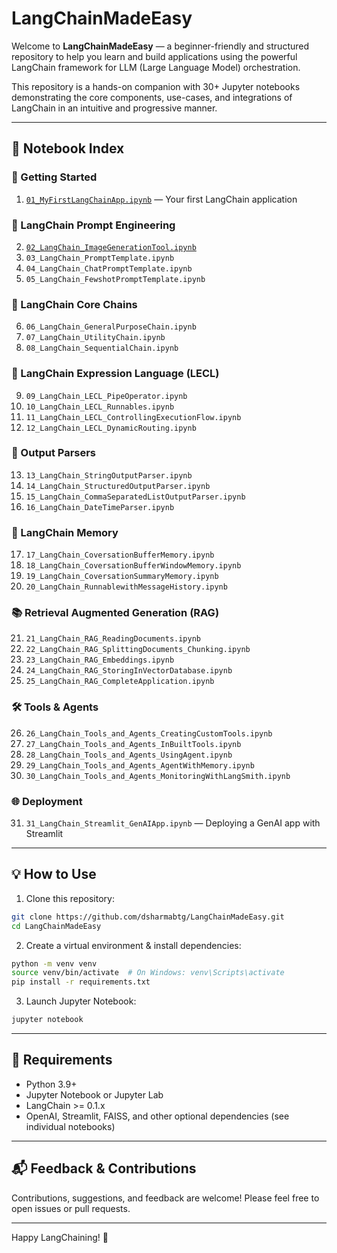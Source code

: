 
# LangChainMadeEasy

Welcome to **LangChainMadeEasy** — a beginner-friendly and structured repository to help you learn and build applications using the powerful LangChain framework for LLM (Large Language Model) orchestration.

This repository is a hands-on companion with 30+ Jupyter notebooks demonstrating the core components, use-cases, and integrations of LangChain in an intuitive and progressive manner.

---

## 📘 Notebook Index

### 🌱 Getting Started
1. <a href="https://github.com/dsharmabtg/LangChainMadeEasy/blob/master/01_MyFirstLangChainApp.ipynb">`01_MyFirstLangChainApp.ipynb`</a> — Your first LangChain application

### 🎨 LangChain Prompt Engineering
2. <a href="https://github.com/dsharmabtg/LangChainMadeEasy/blob/master/02_LangChain_ImageGenerationTool.ipynb">`02_LangChain_ImageGenerationTool.ipynb`</a>
3. `03_LangChain_PromptTemplate.ipynb`
4. `04_LangChain_ChatPromptTemplate.ipynb`
5. `05_LangChain_FewshotPromptTemplate.ipynb`

### 🔗 LangChain Core Chains
6. `06_LangChain_GeneralPurposeChain.ipynb`
7. `07_LangChain_UtilityChain.ipynb`
8. `08_LangChain_SequentialChain.ipynb`

### 🧩 LangChain Expression Language (LECL)
9. `09_LangChain_LECL_PipeOperator.ipynb`
10. `10_LangChain_LECL_Runnables.ipynb`
11. `11_LangChain_LECL_ControllingExecutionFlow.ipynb`
12. `12_LangChain_LECL_DynamicRouting.ipynb`

### 🧾 Output Parsers
13. `13_LangChain_StringOutputParser.ipynb`
14. `14_LangChain_StructuredOutputParser.ipynb`
15. `15_LangChain_CommaSeparatedListOutputParser.ipynb`
16. `16_LangChain_DateTimeParser.ipynb`

### 🧠 LangChain Memory
17. `17_LangChain_CoversationBufferMemory.ipynb`
18. `18_LangChain_CoversationBufferWindowMemory.ipynb`
19. `19_LangChain_CoversationSummaryMemory.ipynb`
20. `20_LangChain_RunnablewithMessageHistory.ipynb`

### 📚 Retrieval Augmented Generation (RAG)
21. `21_LangChain_RAG_ReadingDocuments.ipynb`
22. `22_LangChain_RAG_SplittingDocuments_Chunking.ipynb`
23. `23_LangChain_RAG_Embeddings.ipynb`
24. `24_LangChain_RAG_StoringInVectorDatabase.ipynb`
25. `25_LangChain_RAG_CompleteApplication.ipynb`

### 🛠️ Tools & Agents
26. `26_LangChain_Tools_and_Agents_CreatingCustomTools.ipynb`
27. `27_LangChain_Tools_and_Agents_InBuiltTools.ipynb`
28. `28_LangChain_Tools_and_Agents_UsingAgent.ipynb`
29. `29_LangChain_Tools_and_Agents_AgentWithMemory.ipynb`
30. `30_LangChain_Tools_and_Agents_MonitoringWithLangSmith.ipynb`

### 🌐 Deployment
31. `31_LangChain_Streamlit_GenAIApp.ipynb` — Deploying a GenAI app with Streamlit

---

## 💡 How to Use

1. Clone this repository:
```bash
git clone https://github.com/dsharmabtg/LangChainMadeEasy.git
cd LangChainMadeEasy
```

2. Create a virtual environment & install dependencies:
```bash
python -m venv venv
source venv/bin/activate  # On Windows: venv\Scripts\activate
pip install -r requirements.txt
```

3. Launch Jupyter Notebook:
```bash
jupyter notebook
```

---

## 📌 Requirements

- Python 3.9+
- Jupyter Notebook or Jupyter Lab
- LangChain >= 0.1.x
- OpenAI, Streamlit, FAISS, and other optional dependencies (see individual notebooks)

---

## 📬 Feedback & Contributions

Contributions, suggestions, and feedback are welcome! Please feel free to open issues or pull requests.

---

Happy LangChaining! 🚀
